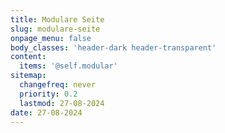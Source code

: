 ```yaml
---
title: Modulare Seite
slug: modulare-seite
onpage_menu: false
body_classes: 'header-dark header-transparent'
content:
  items: '@self.modular'
sitemap:
  changefreq: never
  priority: 0.2
  lastmod: 27-08-2024
date: 27-08-2024
---
```


